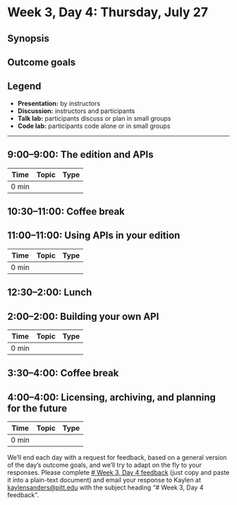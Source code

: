 # Week 3, Day 4: Thursday, July 27
## Synopsis



## Outcome goals
## Legend

* **Presentation:** by instructors
* **Discussion:** instructors and participants
* **Talk lab:** participants discuss or plan in small groups
* **Code lab:** participants code alone or in small groups

* * *
## 9:00–9:00: The edition and APIs

Time | Topic | Type
---- | ---- | ---- 
0 min |  | 

## 10:30–11:00: Coffee break

## 11:00–11:00: Using APIs in your edition

Time | Topic | Type
---- | ---- | ---- 
0 min |  | 

## 12:30–2:00: Lunch

## 2:00–2:00: Building your own API

Time | Topic | Type
---- | ---- | ---- 
0 min |  | 

## 3:30–4:00: Coffee break

## 4:00–4:00: Licensing, archiving, and planning for the future

Time | Topic | Type
---- | ---- | ---- 
0 min |  | 

We’ll end each day with a request for feedback, based on a general version of the day’s outcome goals, and we’ll try to adapt on the fly to your responses. Please complete [# Week 3, Day 4 feedback](week_3/week_3_day_4_feedback.md) (just copy and paste it into a plain-text document) and email your response to Kaylen at [kaylensanders@pitt.edu](mailto:kaylensanders@pitt.edu) with the subject heading “# Week 3, Day 4 feedback”.